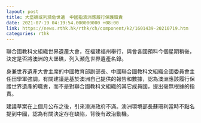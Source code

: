 ```yaml
---
layout: post
title: 大堡礁或列瀕危世遺　中國指澳洲應履行保護職責
date: 2021-07-19 04:19:54.000000000 +08:00
link: https://news.rthk.hk/rthk/ch/component/k2/1601439-20210719.htm
categories: rthk
---
```


聯合國教科文組織世界遺產大會，在福建福州舉行，與會各國預料今個星期稍後，決定是否將澳洲的大堡礁，列入瀕危世界遺產名錄。

身兼世界遺產大會主席的中國教育部副部長、中國聯合國教科文組織全國委員會主任田學軍強調，有關建議是基於澳洲自己提供的報告和數據，認為澳洲應該履行保護世界遺產的職責，而不是對聯合國教科文組織的其它成員國，提出毫無根據的指責。

建議草案在上個月公布之後，引來澳洲政府不滿。澳洲環境部長蘇珊利當時不點名提到中國，認為有關決定存在缺陷，背後有政治動機。
